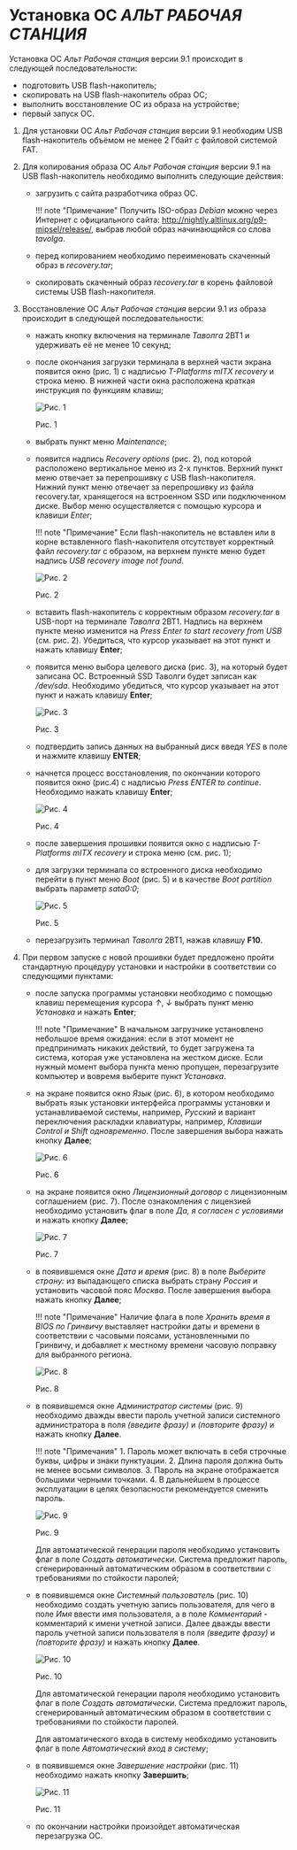 # Установка ОС *АЛЬТ РАБОЧАЯ СТАНЦИЯ*

Установка ОС *Альт  Рабочая станция* версии 9.1 происходит в следующей последовательности:

- подготовить USB flash-накопитель;
- скопировать на USB flash-накопитель образ ОС;
- выполнить восстановление ОС из образа на устройстве;
- первый запуск ОС.

1. Для установки ОС *Альт  Рабочая станция* версии 9.1 необходим USB flash-накопитель 
объёмом не менее 2 Гбайт с файловой системой FAT.

2.  Для копирования образа ОС *Альт  Рабочая станция* версии 9.1 на USB flash-накопитель 
необходимо выполнить следующие действия:

    - загрузить с сайта разработчика образ ОС. 

      !!! note "Примечание"
          Получить ISO-образ *Debian* можно через Интернет с официального сайта: 
          http://nightly.altlinux.org/p9-mipsel/release/, выбрав любой образ 
          начинающийся со слова *tavolga*.

    - перед копированием необходимо переименовать скаченный образ в *recovery.tar*;

    - скопировать скаченный образ *recovery.tar* в корень файловой системы 
        USB flash-накопителя.

3. Восстановление ОС *Альт  Рабочая станция* версии 9.1 из образа происходит 
в следующей последовательности:

    - нажать кнопку включения на терминале *Таволга* 2ВТ1 и удерживать её не менее 10 секунд;

    - после окончания загрузки терминала в верхней части экрана появится окно (рис. 1) 
        с надписью *T-Platforms mITX recovery* и строка меню. В нижней части окна 
        расположена краткая инструкция по функциям клавиш;

      ![Рис. 1](../../../_assets/applications3/pic1.png)
 
      Рис. 1

    - выбрать пункт меню *Maintenance*;

    - появится надпись *Recovery options* (рис. 2), под которой расположено 
        вертикальное меню из 2-х пунктов. Верхний пункт меню отвечает за перепрошивку 
        с USB flash-накопителя. Нижний пункт меню отвечает за перепрошивку из 
        файла recovery.tar, хранящегося на встроенном SSD или подключенном диске. 
        Выбор меню осуществляется с помощью курсора и клавиши *Enter*;

      !!! note "Примечание"
          Если flash-накопитель не вставлен или в корне вставленного 
          flash-накопителя отсутствует корректный файл *recovery.tar* с образом, 
          на верхнем пункте меню будет надпись *USB recovery image not found*.

      ![Рис. 2](../../../_assets/applications3/pic2.png)

      Рис. 2

    - вставить flash-накопитель с корректным образом *recovery.tar* в USB-порт 
       на терминале *Таволга* 2ВТ1. Надпись на верхнем пункте меню изменится на 
       *Press Enter to start recovery from USB* (см. рис. 2). Убедиться, что курсор 
       указывает на этот пункт и нажать клавишу **Enter**;

    - появится меню выбора целевого диска (рис. 3), на который будет записана ОС. 
       Встроенный SSD Таволги будет записан как */dev/sda*. Необходимо убедиться, 
       что курсор указывает на этот пункт и нажать клавишу **Enter**;
 
      ![Рис. 3](../../../_assets/applications3/pic3.png)

      Рис. 3

    - подтвердить запись данных на выбранный диск введя *YES* в поле и нажмите 
       клавишу **ENTER**;

    - начнется процесс восстановления, по окончании которого появится окно (рис.4) 
       с надписью *Press ENTER to continue*. Необходимо нажать клавишу **Enter**;

      ![Рис. 4](../../../_assets/applications3/pic4.png)

      Рис. 4

    - после завершения прошивки появится окно с надписью *T-Platforms mITX recovery* 
        и строка меню (см. рис. 1);

    - для загрузки терминала со встроенного диска необходимо перейти в 
        пункт меню *Boot* (рис. 5) и в качестве *Boot partition* выбрать параметр *sata0:0*;
 
      ![Рис. 5](../../../_assets/applications3/pic5.png)

      Рис. 5

    - перезагрузить терминал *Таволга* 2ВТ1, нажав клавишу **F10**.

4. При первом запуске с новой прошивки будет предложено пройти стандартную процедуру 
  установки и настройки в соответствии со следующими пунктами:

    - после запуска программы установки необходимо с помощью клавиш перемещения курсора *↑*, *↓* 
      выбрать пункт меню *Установка* и нажать **Enter**;

      !!! note "Примечание"
          В начальном загрузчике установлено небольшое время ожидания: 
          если в этот момент не предпринимать никаких действий, то будет загружена та 
          система, которая уже установлена на жестком диске. Если нужный момент выбора 
          пункта меню пропущен, перезагрузите компьютер и вовремя выберите пункт *Установка*.

    - на экране появится окно *Язык* (рис. 6), в котором необходимо выбрать 
      язык установки интерфейса программы установки и устанавливаемой системы, 
      например, *Русский* и вариант переключения раскладки клавиатуры, например, 
      *Клавиши Control и Shift одновременно*. После завершения выбора нажать кнопку **Далее**;

      ![Рис. 6](../../../_assets/applications3/pic6.png)

      Рис. 6

    - на экране появится окно *Лицензионный договор* с лицензионным соглашением (рис. 7). 
      После ознакомления с лицензией необходимо установить флаг в поле *Да, я согласен 
      с условиями* и нажать кнопку **Далее**;
  
      ![Рис. 7](../../../_assets/applications3/pic7.png)

      Рис. 7

    - в появившемся окне *Дата и время* (рис. 8) в поле *Выберите страну:* из 
      выпадающего списка выбрать страну *Россия* и установить часовой пояс *Москва*. 
      После завершения выбора нажать кнопку **Далее**;

      !!! note "Примечание"
          Наличие флага в поле *Хранить время в BIOS по Гринвичу* 
          выставляет настройки даты и времени в соответствии с часовыми поясами, 
          установленными по Гринвичу, и добавляет к местному времени часовую поправку 
          для выбранного региона.

      ![Рис. 8](../../../_assets/applications3/pic8.png)

      Рис. 8

    - в появившемся окне *Администратор системы* (рис. 9) необходимо 
      дважды ввести пароль учетной записи системного администратора в поля 
      *(введите фразу)* и *(повторите фразу)* и нажать кнопку **Далее**.
 
      !!! note "Примечания"
          1. Пароль может включать в себя строчные буквы, цифры и знаки пунктуации.
	        2. Длина пароля должна быть не менее восьми символов.
	        3. Пароль на экране отображается большими черными точками.
	        4. В дальнейшем в процессе эксплуатации в целях безопасности рекомендуется сменить пароль.

      ![Рис. 9](../../../_assets/applications3/pic9.png)

      Рис. 9

      Для автоматической генерации пароля необходимо установить флаг в 
      поле *Создать автоматически*. Система предложит пароль, сгенерированный 
      автоматическим образом в соответствии с требованиями по стойкости паролей;

    - в появившемся окне *Системный пользователь* (рис. 10) необходимо создать 
      учетную запись пользователя, для чего в поле *Имя* ввести имя пользователя, 
      а в поле *Комментарий* - комментарий к имени учетной записи. 
      Далее дважды ввести пароль учетной записи пользователя в поля *(введите фразу)* 
      и *(повторите фразу)* и нажать кнопку **Далее**.

      ![Рис. 10](../../../_assets/applications3/pic10.png)

  	  Рис. 10

      Для автоматической генерации пароля необходимо установить флаг в поле 
      *Создать автоматически*. Система предложит пароль, сгенерированный автоматическим 
      образом в соответствии с требованиями по стойкости паролей.

      Для автоматического входа в систему необходимо установить флаг в 
     поле *Автоматический вход в систему*;

  	- в появившемся окне *Завершение настройки* (рис. 11) необходимо нажать кнопку **Завершить**;

      ![Рис. 11](../../../_assets/applications3/pic11.png)

      Рис. 11

    - по окончании настройки произойдет автоматическая перезагрузка ОС.
